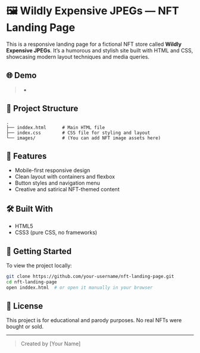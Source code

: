 # 🖼️ Wildly Expensive JPEGs — NFT Landing Page

This is a responsive landing page for a fictional NFT store called **Wildly Expensive JPEGs**. It’s a humorous and stylish site built with HTML and CSS, showcasing modern layout techniques and media queries.

## 🌐 Demo

> * 

## 📁 Project Structure

```
.
├── inddex.html      # Main HTML file
├── index.css        # CSS file for styling and layout
└── images/          # (You can add NFT image assets here)
```

## 🚀 Features

* Mobile-first responsive design
* Clean layout with containers and flexbox
* Button styles and navigation menu
* Creative and satirical NFT-themed content

## 🛠️ Built With

* HTML5
* CSS3 (pure CSS, no frameworks)

## 🔧 Getting Started

To view the project locally:

```bash
git clone https://github.com/your-username/nft-landing-page.git
cd nft-landing-page
open inddex.html  # or open it manually in your browser
```

## 📄 License

This project is for educational and parody purposes. No real NFTs were bought or sold.

---

> Created by \[Your Name]
